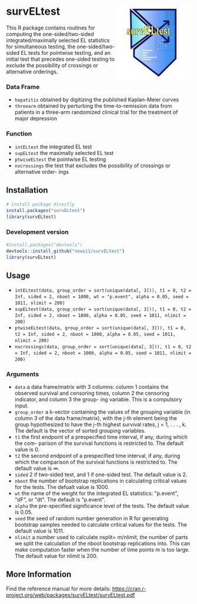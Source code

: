 # survELtest  <img src='man/figures/survELtest_Logo.png' align="right" height="200" />
This R package contains routines for computing the one-sided/two-sided integrated/maximally selected EL statistics for simultaneous testing, the one-sided/two-sided EL tests for pointwise testing, and an initial test that precedes one-sided testing to exclude the possibility of crossings or alternative orderings.
### Data Frame
- `hepatitis` obtained by digitizing the published Kaplan-Meier curves
- `threearm` obtained by perturbing the time-to-remission data from patients in a three-arm randomized clinical trial for	 			the treatment of major depression
### Function
- `intELtest` the integrated EL test
- `supELtest` the maximally selected EL test
- `ptwiseELtest` the pointwise EL testing
- `nocrossings` the test that excludes the possibility of crossings or alternative order- ings
		
## Installation
``` r
# install package directly 
install.packages("survELtest")
library(survELtest)
```
### Development version
``` r
#install.packages("devtools")
devtools::install_github("news11/survELtest")
library(survELtest)
```

## Usage
- `intELtest(data, group_order = sort(unique(data[, 3])), t1 = 0, t2 = Inf, sided = 2, nboot = 1000, wt = "p.event",
alpha = 0.05, seed = 1011, nlimit = 200)`
- `supELtest(data, group_order = sort(unique(data[, 3])), t1 = 0, t2 = Inf, sided = 2, nboot = 1000, alpha = 0.05, seed = 1011, nlimit = 200)`
- `ptwiseELtest(data, group_order = sort(unique(data[, 3])), t1 = 0, t2 = Inf, sided = 2, nboot = 1000, alpha = 0.05, seed = 1011, nlimit = 200)`
- `nocrossings(data, group_order = sort(unique(data[, 3])), t1 = 0, t2 = Inf, sided = 2, nboot = 1000, alpha = 0.05, seed = 1011, nlimit = 200)`
### Arguments
- `data` a data frame/matrix with 3 columns: column 1 contains the observed survival and censoring times, column 2 the censoring indicator, and column 3 the group- ing variable. This is a compulsory input.
- `group_order` a k-vector containing the values of the grouping variable (in column 3 of the data frame/matrix), with the j-th element being the group hypothesized to have the j-th highest survival rates, j = 1, . . . , k. The default is the vector of sorted grouping variables.
- `t1` the first endpoint of a prespecified time interval, if any, during which the com- parison of the survival functions is restricted to. The default value is 0.
- `t2` the second endpoint of a prespecified time interval, if any, during which the comparison of the survival functions is restricted to. The default value is ∞.
- `sided` 2 if two-sided test, and 1 if one-sided test. The default value is 2.
- `nboot` the number of bootstrap replications in calculating critical values for the tests.
The defualt value is 1000.
- `wt` the name of the weight for the integrated EL statistics: "p.event", "dF", or
"dt". The default is "p.event".
- `alpha` the pre-specified significance level of the tests. The default value is 0.05.
- `seed` the seed of random number generation in R for generating bootstrap samples needed to calculate critical values for the tests. The default value is 1011.
- `nlimit` a number used to calculate nsplit= m/nlimit, the number of parts we split the calculation of the nboot bootstrap replications into. This can make computation faster when the number of time points m is too large. The default value for nlimit is 200.

## More Information
Find the reference manual for more details: https://cran.r-project.org/web/packages/survELtest/survELtest.pdf

